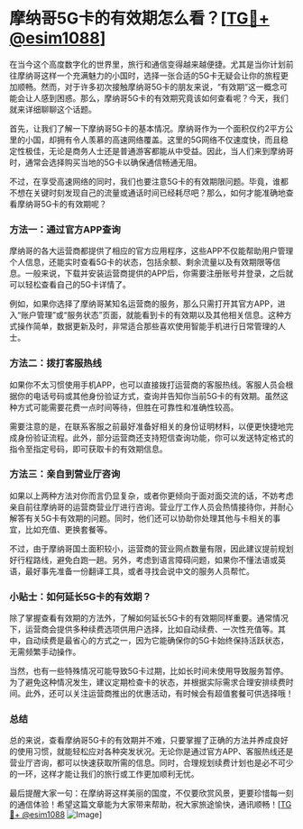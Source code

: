 # 摩纳哥5G卡的有效期怎么看？[[TG💪+ @esim1088](https://t.me/s/esim1088)]

在当今这个高度数字化的世界里，旅行和通信变得越来越便捷。尤其是当你计划前往摩纳哥这样一个充满魅力的小国时，选择一张合适的5G卡无疑会让你的旅程更加顺畅。然而，对于许多初次接触摩纳哥5G卡的朋友来说，“有效期”这一概念可能会让人感到困惑。那么，摩纳哥5G卡的有效期究竟该如何查看呢？今天，我们就来详细聊聊这个话题。

首先，让我们了解一下摩纳哥5G卡的基本情况。摩纳哥作为一个面积仅约2平方公里的小国，却拥有令人羡慕的高速网络覆盖。这里的5G网络不仅速度快，而且稳定性极佳，无论是商务人士还是普通游客都能从中受益。因此，当人们来到摩纳哥时，通常会选择购买当地的5G卡以确保通信畅通无阻。

不过，在享受高速网络的同时，我们也要注意5G卡的有效期限问题。毕竟，谁都不想在关键时刻发现自己的流量或通话时间已经耗尽吧？那么，如何才能准确地查看摩纳哥5G卡的有效期呢？

### **方法一：通过官方APP查询**

摩纳哥的各大运营商都提供了相应的官方应用程序，这些APP不仅能帮助用户管理个人信息，还能实时查看5G卡的状态，包括余额、剩余流量以及有效期限等信息。一般来说，下载并安装运营商提供的APP后，你需要注册账号并登录，之后就可以轻松查看自己的5G卡详情了。

例如，如果你选择了摩纳哥某知名运营商的服务，那么只需打开其官方APP，进入“账户管理”或“服务状态”页面，就能看到卡的有效期以及其他相关信息。这种方式操作简单，数据更新及时，非常适合那些喜欢使用智能手机进行日常管理的人士。

### **方法二：拨打客服热线**

如果你不太习惯使用手机APP，也可以直接拨打运营商的客服热线。客服人员会根据你的电话号码或其他身份验证方式，查询并告知你当前5G卡的有效期。虽然这种方式可能需要花费一点时间等待，但胜在可靠性和准确性较高。

需要注意的是，在联系客服之前最好准备好相关的身份证明材料，以便更快捷地完成身份验证流程。此外，部分运营商还支持短信查询功能，你可以发送特定格式的指令至指定号码，即可获取卡的有效期信息。

### **方法三：亲自到营业厅咨询**

如果以上两种方法对你而言仍显复杂，或者你更倾向于面对面交流的话，不妨考虑亲自前往摩纳哥的运营商营业厅进行咨询。营业厅工作人员会热情接待你，并耐心解答有关5G卡有效期的问题。同时，他们还可以协助你处理其他与卡相关的事宜，比如充值、更换套餐等。

不过，由于摩纳哥国土面积较小，运营商的营业网点数量有限，因此建议提前规划好行程路线，避免白跑一趟。另外，考虑到语言障碍问题，如果你不懂法语或英语，最好事先准备一份翻译工具，或者寻找会说中文的服务人员帮忙。

### **小贴士：如何延长5G卡的有效期？**

除了掌握查看有效期的方法外，了解如何延长5G卡的有效期同样重要。通常情况下，运营商会提供多种续费选项供用户选择，比如自动续费、一次性充值等。其中，自动续费是最省心的方式之一，因为它能确保你的5G卡始终保持活跃状态，无需频繁手动操作。

当然，也有一些特殊情况可能导致5G卡过期，比如长时间未使用导致服务暂停。为了避免这种情况发生，建议定期检查卡的状态，并根据实际需求合理安排续费时间。此外，还可以关注运营商推出的优惠活动，有时候会有超值套餐可供选择哦！

### **总结**

总的来说，查看摩纳哥5G卡的有效期并不难，只要掌握了正确的方法并养成良好的使用习惯，就能轻松应对各种突发状况。无论你是通过官方APP、客服热线还是营业厅咨询，都可以快速获取所需的信息。同时，合理规划续费计划也是必不可少的一环，这样才能让我们的旅行或工作更加顺利无忧。

最后提醒大家一句：在摩纳哥这样美丽的国度，不仅要欣赏风景，更要珍惜每一刻的通信体验！希望这篇文章能为大家带来帮助，祝大家旅途愉快，通讯顺畅！[[TG💪+ @esim1088](https://t.me/s/esim1088) ![Image](https://i.postimg.cc/4NQfJmqS/Snipaste-2025-05-13-00-14-12.png)]